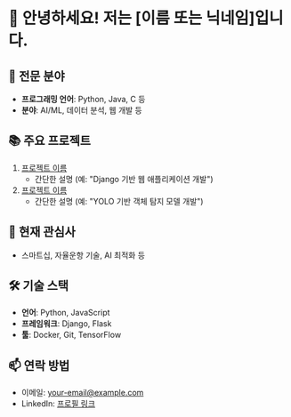 # 👋 안녕하세요! 저는 [이름 또는 닉네임]입니다.

## 🚀 전문 분야
- **프로그래밍 언어**: Python, Java, C 등
- **분야**: AI/ML, 데이터 분석, 웹 개발 등

## 📚 주요 프로젝트
1. [프로젝트 이름](링크)  
   - 간단한 설명 (예: "Django 기반 웹 애플리케이션 개발")
2. [프로젝트 이름](링크)  
   - 간단한 설명 (예: "YOLO 기반 객체 탐지 모델 개발")

## 🌱 현재 관심사
- 스마트십, 자율운항 기술, AI 최적화 등

## 🛠️ 기술 스택
- **언어**: Python, JavaScript
- **프레임워크**: Django, Flask
- **툴**: Docker, Git, TensorFlow

## 📫 연락 방법
- 이메일: [your-email@example.com](mailto:your-email@example.com)
- LinkedIn: [프로필 링크](https://linkedin.com/in/your-profile)
